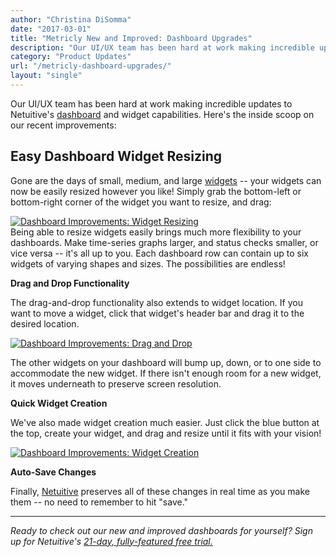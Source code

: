 ```yaml
---
author: "Christina DiSomma"
date: "2017-03-01"
title: "Metricly New and Improved: Dashboard Upgrades"
description: "Our UI/UX team has been hard at work making incredible updates to Metricly’s dashboard and widget capabilities. Here's the inside scoop."
category: "Product Updates"
url: "/metricly-dashboard-upgrades/"
layout: "single"
---
```


Our UI/UX team has been hard at work making incredible updates to Netuitive's [dashboard](/devops-dashboard-best-practices) and widget capabilities. Here's the inside scoop on our recent improvements:

Easy Dashboard Widget Resizing
------------------------------

Gone are the days of small, medium, and large [widgets](/widgets-101-time-series-widgets) -- your widgets can now be easily resized however you like! Simply grab the bottom-left or bottom-right corner of the widget you want to resize, and drag:

[![Dashboard Improvements: Widget Resizing](https://s3-us-west-2.amazonaws.com/com-netuitive-app-usw2-public/wp-content/uploads/2017/07/Gif7.gif)](https://s3-us-west-2.amazonaws.com/com-netuitive-app-usw2-public/wp-content/uploads/2017/07/Gif7.gif)\
Being able to resize widgets easily brings much more flexibility to your dashboards. Make time-series graphs larger, and status checks smaller, or vice versa -- it's all up to you. Each dashboard row can contain up to six widgets of varying shapes and sizes. The possibilities are endless!

**Drag and Drop Functionality**

The drag-and-drop functionality also extends to widget location. If you want to move a widget, click that widget's header bar and drag it to the desired location.

[![Dashboard Improvements: Drag and Drop](https://s3-us-west-2.amazonaws.com/com-netuitive-app-usw2-public/wp-content/uploads/2017/07/Gif8.gif)](https://s3-us-west-2.amazonaws.com/com-netuitive-app-usw2-public/wp-content/uploads/2017/07/Gif8.gif)

The other widgets on your dashboard will bump up, down, or to one side to accommodate the new widget. If there isn't enough room for a new widget, it moves underneath to preserve screen resolution.

**Quick Widget Creation**

We've also made widget creation much easier. Just click the blue button at the top, create your widget, and drag and resize until it fits with your vision!

[![Dashboard Improvements: Widget Creation](https://s3-us-west-2.amazonaws.com/com-netuitive-app-usw2-public/wp-content/uploads/2017/07/Gif9.gif)](https://s3-us-west-2.amazonaws.com/com-netuitive-app-usw2-public/wp-content/uploads/2017/07/Gif9.gif)

**Auto-Save Changes**

Finally, [Netuitive](/product) preserves all of these changes in real time as you make them -- no need to remember to hit "save."

* * * * *

*Ready to check out our new and improved dashboards for yourself? Sign up for Netuitive's [21-day, fully-featured free trial.](/signup)*
